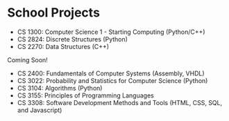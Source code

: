# School Projects


- CS 1300: Computer Science 1 - Starting Computing (Python/C++)
- CS 2824: Discrete Structures (Python)
- CS 2270: Data Structures (C++)

Coming Soon!
- CS 2400: Fundamentals of Computer Systems (Assembly, VHDL)
- CS 3022: Probability and Statistics for Computer Science (Python)
- CS 3104: Algorithms (Python)
- CS 3155: Principles of Programming Languages
- CS 3308: Software Development Methods and Tools (HTML, CSS, SQL, and Javascript)
